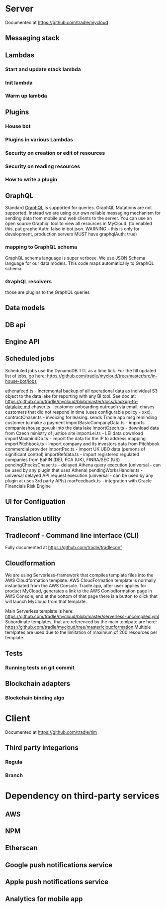 # Server
Documented at https://github.com/tradle/mycloud

## Messaging stack 
## Lambdas 
### Start and update stack lambda 

### Init lambda 
### Warm up lambda 
## Plugins 
### House bot
### Plugins in various Lambdas
### Security on creation or edit of resources
### Security on reading resources
### How to write a plugin 
## GraphQL
Standard [GraphQL](https://graphql.org/code/) is supported for queries. GraphQL Mutations are not supported. Instead we are using our own reliable messaging mechanism for sending data from mobile and web clients to the server. 
You can use an open source Graphiql tool to view all resources in MyCloud. 
(to enabled this, put graphqlAuth: false in bot.json. WARNING - this is only for development, production  servers MUST have graphqlAuth: true)
### mapping to GraphQL schema
GraphQL schema language is super verbose. We use JSON Schema language for our data models. 
This code maps automatically to GraphQL schema. 
### GraphQL resolvers
those are plugins to the GraphQL queries
## Data models
## DB api 
## Engine API
## Scheduled jobs
Scheduled jobs use the DynamoDB TTL as a time tick. 
For the fill updated list of jobs, go here:
https://github.com/tradle/mycloud/tree/master/src/in-house-bot/jobs

athenafeed.ts             - incremental backup of all operational data as individual S3 object to the data lake for reporting with any BI tool. See doc at: https://github.com/tradle/mycloud/blob/master/docs/backup-to-datalake.md
chaser.ts                 - customer onboarding outreach via email, chases customers that did not respond in time (uses configurable policy - xxx).
contractChaser.ts         - invoicing for leasing: sends Tradle app msg reminding customer to make a payment
importBasicCompanyData.ts - imports companieshouse.gov.uk into the data lake
importCzech.ts            - download data from Czech ministry of justice site 
importLei.ts              - LEI data download
importMaxmindDb.ts        - import the data for the IP to address mapping
importPitchbook.ts        - import company and its investors data from Pitchbook commercial provider
importPsc.ts              - import UK UBO data (persons of significant control)
importRefdata.ts          - import registered regulated companies from BaFIN (DE), FCA (UK), FINRA/SEC (US)
pendingChecksChaser.ts    - delayed Athena query execution (universal - can be used by any plugin that uses Athena)
pendingWorksHandler.ts    - universal delayed API request execution (universal - can be used by any plugin at uses 3rd party APIs)
roarFeedback.ts           - integration with Oracle Financials Risk Engine


## UI for Configuation
## Translation utility
## Tradleconf - Command line interface (CLI) 
Fully documented at https://github.com/tradle/tradleconf

## Cloudformation 
We are using Serverless-framework that compiles template files into the AWS Cloudformation template.
AWS CloudFormation template is normally instantiated from the AWS Console. Tradle app, after user applies for product MyCloud, generates a link to the AWS Conlodformation page in AWS Console, end at the bottom of that page there is a button to click that will launch MyCloud from that template.

Main Serverless template is here: https://github.com/tradle/mycloud/blob/master/serverless-uncompiled.yml
Subordinate templates, that are referenced by the main temlpate are here: https://github.com/tradle/mycloud/tree/master/cloudformation
Multiple temlpates are used due to the limitation of maximum of 200 resources per template.

## Tests
### Running tests on git commit
## Blockchain adapters
### Blockchain binding algo

# Client
Documented at https://github.com/tradle/tim

## Third party integarions
### Regula
### Branch

# Dependency on third-party services
## AWS
## NPM
## Etherscan
## Google push notifications service
## Apple push notifications service
## Analytics for mobile app
